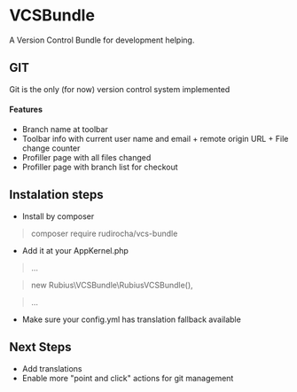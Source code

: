 # VCSBundle
A Version Control Bundle for development helping.

## GIT
Git is the only (for now) version control system implemented

#### Features
* Branch name at toolbar
* Toolbar info with current user name and email + remote origin URL + File change counter
* Profiller page with all files changed
* Profiller page with branch list for checkout

## Instalation steps
* Install by composer

 > composer require rudirocha/vcs-bundle
* Add it at your AppKernel.php

 > ...
 
 > new Rubius\VCSBundle\RubiusVCSBundle(),
 
 > ...
 
* Make sure your config.yml has translation fallback available

## Next Steps

* Add translations
* Enable more "point and click" actions for git management
